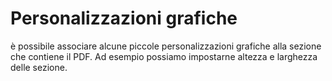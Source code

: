 # Personalizzazioni grafiche

è possibile associare alcune piccole personalizzazioni grafiche alla sezione che contiene il PDF. Ad esempio possiamo impostarne altezza e larghezza delle sezione.

